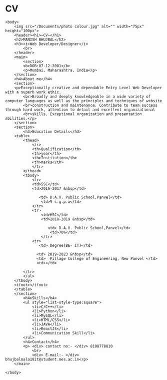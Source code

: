 # CV
<!DOCTYPE html>
<html lang="en">

<head>
    <meta charset="UTF-8" />
    <!-- <link rel="stylesheet" href="cv-css.css"> -->

    <body>
        <img src="/Documents/photo colour.jpg" alt="" width="75px" height="100px">
        <header><h1>~CV~</h1>
        <h2>MANISH BHUJBAL</h2>
        <h3><i>Web Developer/Designer</i>
            <br>
        </header>
        <main>
            <section>
            <b>DOB:07-12-2001</b>
            <p>Mumbai, Maharashtra, India</p>
        </section>
        <h4>About me</h4>
        <section>   
        <p>Exceptionally creative and dependable Entry Level Web Developer with a superb work ethic.
            <br>Broadly and deeply knowledgeable in a wide variety of computer languages as well as the principles and techniques of website
            <br>construction and maintenance. Contribute to team success through hard work, attention to detail and excellent organizational
            <br>skills. Exceptional organization and presentation abilities.</p>
        </section> 
        <section>
            <h3>Education Details</h3>
        <table>    
            <thead>
                <tr>
                <th>Qualification</th>
                <th>year</th>
                <th>Institution</th>
                <th>marks</th>
                </tr>
            </thead>
            <tbody>
                <tr>
                <td>SSC</td>
                <td>2016-2017 &nbsp</td>
                
                   <td> D.A.V. Public School,Panvel</td>
                    <td>9 c.g.p.a</td> 
                </tr>
                <tr>
                    <td>HSC</td>
                    <td>2018-2019 &nbsp</td>
                    
                       <td> D.A.V. Public School,Panvel</td>
                        <td>70%</td> 
                    </tr>
                <tr>
                   <td> Degree(BE- IT)</td>
                
                  <td> 2019-2023 &nbsp</td>
                  <td>  Pillage College of Engineering, New Panvel </td>
                  <td></td>
            
            </tr>
            </ul>
        </tbody>
        <tfoot></tfoot>
        </table>    
        </section>
            <h4>Skills</h4>
            <ul style="list-style-type:square">
                <li>C/C++</li>
                <li>Python</li>
                <li>MySQL</li>
                <li>HTML/CSS</li>
                <li>JAVA</li>
                <li>ReactJS</li>
                <li>Communication Skill</li>
            </ul>
            <h4>Contact</h4>
            <p> <div> contact no:- </div> 8108778810
                <br>
                <div> E-mail:- </div> bhujbalmala19it@student.mes.ac.in</p>
        </main>

    </body>
</head>

</html>
